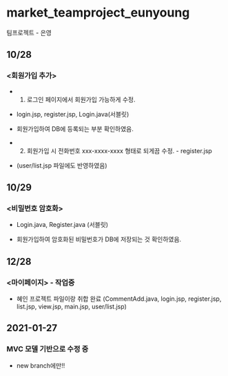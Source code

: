 # market_teamproject_eunyoung
팀프로젝트 - 은영

## 10/28

### <회원가입 추가>

* 1) 로그인 페이지에서 회원가입 가능하게 수정.

* login.jsp, register.jsp, Login.java(서블릿)

* 회원가입하여 DB에 등록되는 부분 확인하였음.




* 2) 회원가입 시 전화번호 xxx-xxxx-xxxx 형태로 되게끔 수정. - register.jsp

* (user/list.jsp 파일에도 반영하였음)







## 10/29

### <비밀번호 암호화>

* Login.java, Register.java (서블릿)

* 회원가입하여 암호화된 비밀번호가 DB에 저장되는 것 확인하였음.




## 12/28

### <마이페이지> - 작업중  

* 혜인 프로젝트 파일이랑 취합 완료 (CommentAdd.java, login.jsp, register.jsp, list.jsp, view.jsp, main.jsp, user/list.jsp)



## 2021-01-27

### MVC 모델 기반으로 수정 중
* new branch에만!!